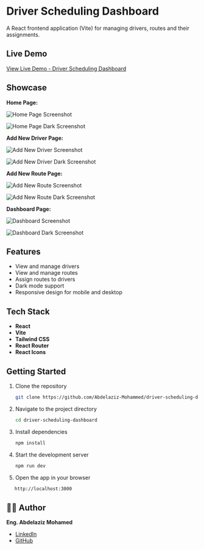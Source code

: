 # Driver Scheduling Dashboard

A React frontend application (Vite) for managing drivers, routes and their assignments.

## Live Demo

[View Live Demo - Driver Scheduling Dashboard](https://driver-scheduling-dashboard-delta.vercel.app/)

## Showcase

**Home Page:**

![Home Page Screenshot](./public/thumbnail-1.jpeg)

![Home Page Dark Screenshot](./public/thumbnail-1-dark.jpeg)

**Add New Driver Page:**

![Add New Driver Screenshot](./public/thumbnail-2.jpeg)

![Add New Driver Dark Screenshot](./public/thumbnail-2-dark.jpeg)

**Add New Route Page:**

![Add New Route Screenshot](./public/thumbnail-3.jpeg)

![Add New Route Dark Screenshot](./public/thumbnail-3-dark.jpeg)

**Dashboard Page:**

![Dashboard Screenshot](./public/thumbnail-4.jpeg)

![Dashboard Dark Screenshot](./public/thumbnail-4-dark.jpeg)

## Features

- View and manage drivers
- View and manage routes
- Assign routes to drivers
- Dark mode support
- Responsive design for mobile and desktop

## Tech Stack

- **React**
- **Vite**
- **Tailwind CSS**
- **React Router**
- **React Icons**

## Getting Started

1. Clone the repository
   ```bash
   git clone https://github.com/Abdelaziz-Mohammed/driver-scheduling-dashboard.git
   ```
2. Navigate to the project directory
   ```bash
   cd driver-scheduling-dashboard
   ```
3. Install dependencies
   ```bash
   npm install
   ```
4. Start the development server
   ```bash
   npm run dev
   ```
5. Open the app in your browser

```bash
   http://localhost:3000
```

## 👨‍💻 Author

**Eng. Abdelaziz Mohamed**

- [LinkedIn](https://www.linkedin.com/in/abdelaziz)
- [GitHub](https://github.com/Abdelaziz-Mohammed)
